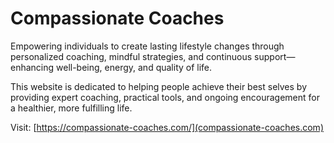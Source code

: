 # Compassionate Coaches

Empowering individuals to create lasting lifestyle changes through personalized coaching, mindful strategies, and continuous support—enhancing well-being, energy, and quality of life.

This website is dedicated to helping people achieve their best selves by providing expert coaching, practical tools, and ongoing encouragement for a healthier, more fulfilling life.

Visit: [https://compassionate-coaches.com/](compassionate-coaches.com)
